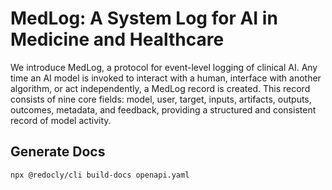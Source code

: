 # MedLog: A System Log for AI in Medicine and Healthcare

We introduce MedLog, a protocol for event-level logging of clinical AI. Any time an AI model is invoked to interact with a human, interface with another algorithm, or act independently, a MedLog record is created. This record consists of nine core fields: model, user, target, inputs, artifacts, outputs, outcomes, metadata, and feedback, providing a structured and consistent record of model activity.

## Generate Docs

```
npx @redocly/cli build-docs openapi.yaml
```